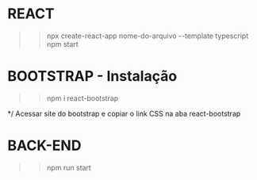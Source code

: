 # REACT
>> npx create-react-app nome-do-arquivo --template typescript 
>> npm start 

# BOOTSTRAP - Instalação 
>> npm i react-bootstrap 

*/ Acessar site do bootstrap e copiar o link CSS na aba react-bootstrap 

# BACK-END
>> npm run start
